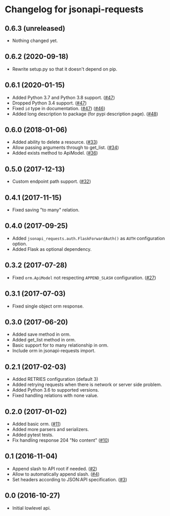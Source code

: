 Changelog for jsonapi-requests
=================

0.6.3 (unreleased)
------------------

- Nothing changed yet.


0.6.2 (2020-09-18)
------------------

- Rewrite setup.py so that it doesn't depend on pip.


0.6.1 (2020-01-15)
------------------

- Added Python 3.7 and Python 3.8 support. ([#47](https://github.com/socialwifi/jsonapi-requests/pull/47))
- Dropped Python 3.4 support. ([#47](https://github.com/socialwifi/jsonapi-requests/pull/47))
- Fixed `id` type in documentation. 
([#47](https://github.com/socialwifi/jsonapi-requests/pull/47))
([#46](https://github.com/socialwifi/jsonapi-requests/issues/46))
- Added long description to package (for pypi description page). ([#48](https://github.com/socialwifi/jsonapi-requests/pull/48))


0.6.0 (2018-01-06)
------------------

- Added ability to delete a resource. ([#33](https://github.com/socialwifi/jsonapi-requests/pull/33))
- Allow passing arguments through to get_list. ([#34](https://github.com/socialwifi/jsonapi-requests/pull/34))
- Added exists method to ApiModel. ([#36](https://github.com/socialwifi/jsonapi-requests/pull/36))


0.5.0 (2017-12-13)
------------------

- Custom endpoint path support. ([#32](https://github.com/socialwifi/jsonapi-requests/pull/32))


0.4.1 (2017-11-15)
------------------

- Fixed saving "to many" relation.


0.4.0 (2017-09-25)
------------------

- Added `jsonapi_requests.auth.FlaskForwardAuth()` as `AUTH` configuration option.
- Added Flask as optional dependency.


0.3.2 (2017-07-28)
------------------

- Fixed `orm.ApiModel` not respecting `APPEND_SLASH` configuration. ([#27](https://github.com/socialwifi/jsonapi-requests/issues/27))


0.3.1 (2017-07-03)
------------------

- Fixed single object orm response.


0.3.0 (2017-06-20)
------------------

- Added save method in orm.
- Added get_list method in orm.
- Basic support for to many relationship in orm.
- Include orm in jsonapi-requests import.


0.2.1 (2017-02-03)
------------------

- Added RETRIES configuration (default 3)
- Added retrying requests when there is network or server side problem.
- Added Python 3.6 to supported versions.
- Fixed handling relations with none value.


0.2.0 (2017-01-02)
------------------

- Added basic orm. ([#11](https://github.com/socialwifi/jsonapi-requests/pull/11))
- Added more parsers and serializers.
- Added pytest tests.
- Fix handling response 204 "No content" ([#10](https://github.com/socialwifi/jsonapi-requests/pull/10))


0.1 (2016-11-04)
----------------

- Append slash to API root if needed. ([#2](https://github.com/socialwifi/jsonapi-requests/pull/2))
- Allow to automatically append slash. ([#4](https://github.com/socialwifi/jsonapi-requests/pull/4))
- Set headers according to JSON:API specification. ([#3](https://github.com/socialwifi/jsonapi-requests/pull/3))


0.0 (2016-10-27)
----------------

- Initial lowlevel api.
